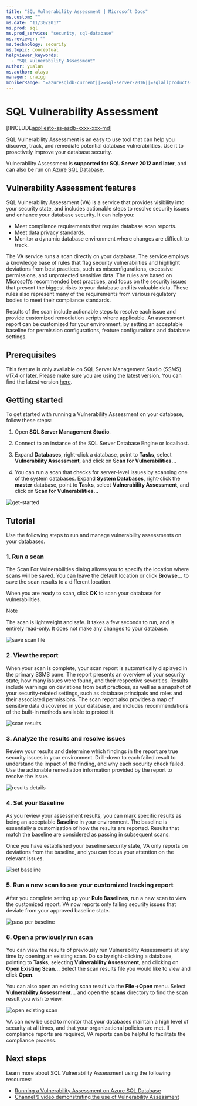 ```yaml
---
title: "SQL Vulnerability Assessment | Microsoft Docs"
ms.custom: ""
ms.date: "11/30/2017"
ms.prod: sql
ms.prod_service: "security, sql-database"
ms.reviewer: ""
ms.technology: security
ms.topic: conceptual
helpviewer_keywords: 
  - "SQL Vulnerability Assessment"
author: yualan
ms.author: alayu
manager: craigg
monikerRange: "=azuresqldb-current||>=sql-server-2016||=sqlallproducts-allversions||>=sql-server-linux-2017||=azuresqldb-mi-current"
---
```

# SQL Vulnerability Assessment

[!INCLUDE[appliesto-ss-asdb-xxxx-xxx-md](../../includes/appliesto-ss-asdb-xxxx-xxx-md.md)]

SQL Vulnerability Assessment is an easy to use tool that can help you discover, track, and remediate potential database vulnerabilities. Use it to proactively improve your database security.

Vulnerability Assessment is **supported for SQL Server 2012 and later**, and can also be run on [Azure SQL Database](https://docs.microsoft.com/azure/sql-database/sql-vulnerability-assessment).

## Vulnerability Assessment features
SQL Vulnerability Assessment (VA) is a service that provides visibility into your security state, and includes actionable steps to resolve security issues and enhance your database security. It can help you:
- Meet compliance requirements that require database scan reports. 
- Meet data privacy standards.
- Monitor a dynamic database environment where changes are difficult to track.

The VA service runs a scan directly on your database. The service employs a knowledge base of rules that flag security vulnerabilities and highlight deviations from best practices, such as misconfigurations, excessive permissions, and unprotected sensitive data. The rules are based on Microsoft’s recommended best practices, and focus on the security issues that present the biggest risks to your database and its valuable data. These rules also represent many of the requirements from various regulatory bodies to meet their compliance standards.

Results of the scan include actionable steps to resolve each issue and provide customized remediation scripts where applicable. An assessment report can be customized for your environment, by setting an acceptable baseline for permission configurations, feature configurations and database settings. 

## Prerequisites
This feature is only available on SQL Server Management Studio (SSMS) v17.4 or later. Please make sure you are using the latest version. You can find the latest version [here](https://docs.microsoft.com/sql/ssms/download-sql-server-management-studio-ssms).

## Getting started
To get started with running a Vulnerability Assessment on your database, follow these steps:
   1.	Open **SQL Server Management Studio**.

   2.	Connect to an instance of the SQL Server Database Engine or localhost.

   3.	Expand **Databases**, right-click a database, point to **Tasks**, select **Vulnerability Assessment**, and click on **Scan for Vulnerabilities…**

   4.	You can run a scan that checks for server-level issues by scanning one of the system databases. Expand **System Databases**, right-click the **master** database, point to **Tasks**, select **Vulnerability Assessment**, and click on **Scan for Vulnerabilities…**

   ![get-started](media/sql-vulnerability-assessment/1-SSMSGetStarted.png)

## Tutorial
Use the following steps to run and manage vulnerability assessments on your databases.

### 1. Run a scan

The Scan For Vulnerabilities dialog allows you to specify the location where scans will be saved. You can leave the default location or click **Browse…** to save the scan results to a different location.

When you are ready to scan, click **OK** to scan your database for vulnerabilities.

  > [!NOTE]   
  > The scan is lightweight and safe. It takes a few seconds to run, and is entirely read-only. It does not make any changes to your database.

![save scan file](media/sql-vulnerability-assessment/2-ssmssavescanfile.png)

### 2. View the report

When your scan is complete, your scan report is automatically displayed in the primary SSMS pane. The report presents an overview of your security state; how many issues were found, and their respective severities. Results include warnings on deviations from best practices, as well as a snapshot of your security-related settings, such as database principals and roles and their associated permissions. The scan report also provides a map of sensitive data discovered in your database, and includes recommendations of the built-in methods available to protect it.

![scan results](media/sql-vulnerability-assessment/3-ssmsscanresults.png)

### 3. Analyze the results and resolve issues

Review your results and determine which findings in the report are true security issues in your environment. Drill-down to each failed result to understand the impact of the finding, and why each security check failed. Use the actionable remediation information provided by the report to resolve the issue.

![results details](media/sql-vulnerability-assessment/4-ssmsresultdetails.png)

### 4. Set your Baseline

As you review your assessment results, you can mark specific results as being an acceptable **Baseline** in your environment. The baseline is essentially a customization of how the results are reported. Results that match the baseline are considered as passing in subsequent scans. 

Once you have established your baseline security state, VA only reports on deviations from the baseline, and you can focus your attention on the relevant issues.

![set baseline](media/sql-vulnerability-assessment/5-ssmssetbaseline.png)

### 5. Run a new scan to see your customized tracking report

After you complete setting up your **Rule Baselines**, run a new scan to view the customized report. VA now reports only failing security issues that deviate from your approved baseline state.

![pass per baseline](media/sql-vulnerability-assessment/6-ssmspassperbaseline.png)

### 6. Open a previously run scan

You can view the results of previously run Vulnerability Assessments at any time by opening an existing scan. Do so by right-clicking a database, pointing to **Tasks**, selecting **Vulnerability Assessment**, and clicking on **Open Existing Scan…**  Select the scan results file you would like to view and click **Open**. 

You can also open an existing scan result via the **File->Open** menu. Select **Vulnerability Assessment…** and open the **scans** directory to find the scan result you wish to view.

![open existing scan](media/sql-vulnerability-assessment/7-ssmsopenexistingscan.png)

VA can now be used to monitor that your databases maintain a high level of security at all times, and that your organizational policies are met. If compliance reports are required, VA reports can be helpful to facilitate the compliance process.
  
## Next steps
Learn more about SQL Vulnerability Assessment using the following resources:
- [Running a Vulnerability Assessment on Azure SQL Database](https://docs.microsoft.com/azure/sql-database/sql-vulnerability-assessment) 
- [Channel 9 video demonstrating the use of Vulnerability Assessment](https://channel9.msdn.com/Shows/Data-Exposed/Track-and-remediate-potential-database-vulnerabilities-with-SQL-Vulnerability-Assessment)
  
